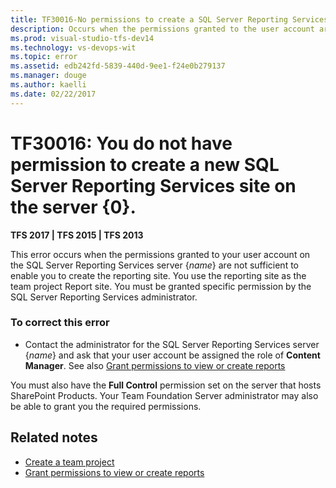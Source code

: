 ```yaml
---
title: TF30016-No permissions to create a SQL Server Reporting Services site | TFS
description: Occurs when the permissions granted to the user account are not sufficient to enable to create the reporting site.
ms.prod: visual-studio-tfs-dev14
ms.technology: vs-devops-wit
ms.topic: error
ms.assetid: edb242fd-5839-440d-9ee1-f24e0b279137
ms.manager: douge
ms.author: kaelli
ms.date: 02/22/2017
---
```


# TF30016: You do not have permission to create a new SQL Server Reporting Services site on the server {0}.

**TFS 2017 | TFS 2015 | TFS 2013**

This error occurs when the permissions granted to your user account on the SQL Server Reporting Services server {*name*} are not sufficient to enable you to create the reporting site. You use the reporting site as the team project Report site. You must be granted specific permission by the SQL Server Reporting Services administrator.  
  
### To correct this error  
  
-   Contact the administrator for the SQL Server Reporting Services server {*name*} and ask that your user account be assigned the role of **Content Manager**.  See also [Grant permissions to view or create reports](../../../report/admin/grant-permissions-to-reports.md)
  
You must also have the **Full Control** permission set on the server that hosts SharePoint Products. Your Team Foundation Server administrator may also be able to grant you the required permissions.  
  
## Related notes
- [Create a team project](../../../setup-admin/create-team-project.md)
- [Grant permissions to view or create reports](../../../report/admin/grant-permissions-to-reports.md)